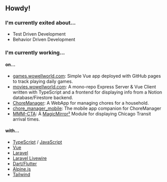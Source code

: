 ## Howdy! 

### I'm currently exited about...
- Test Driven Development
- Behavior Driven Development

### I'm currently working...

#### on...
- [games.wowellworld.com](https://github.com/JHWelch/games.wowellworld.com): Simple Vue app deployed with GitHub pages to track playing daily games.
- [movies.wowellworld.com](https://github.com/JHWelch/movies.wowellworld.com): A mono-repo Express Server & Vue Client written with TypeScript and a frontend for displaying info from a Notion database/Firestore backend.
- [ChoreManager](https://github.com/JHWelch/ChoreManager): A WebApp for managing chores for a household.
- [chore_manager_mobile](https://github.com/JHWelch/chore_manager_mobile): The mobile app companion for ChoreManager
- [MMM-CTA](https://github.com/JHWelch/MMM-CTA): A [MagicMirror²](https://github.com/MagicMirrorOrg/MagicMirror) Module for displaying Chicago Transit arrival times.

#### with...
- [TypeScript](https://github.com/search?q=user%3Ajhwelch+topic%3Atypescript&type=repositories) / [JavaScript](https://github.com/search?q=user%3Ajhwelch+topic%3Ajavascript&type=repositories)
- [Vue](https://github.com/search?q=user%3Ajhwelch+topic%3Avue&type=repositories)
- [Laravel](https://github.com/search?q=user%3Ajhwelch+topic%3Alaravel&type=repositories)
- [Laravel Livewire](https://github.com/search?q=user%3Ajhwelch+topic%3Alivewire&type=repositories)
- [Dart/Flutter](https://github.com/search?q=user%3Ajhwelch+topic%3Aflutter&type=repositories)
- [Alpine.js](https://github.com/search?q=user%3Ajhwelch+topic%3Aalpine&type=repositories)
- [Tailwind](https://github.com/search?q=user%3Ajhwelch+topic%3Atailwind&type=repositories)

